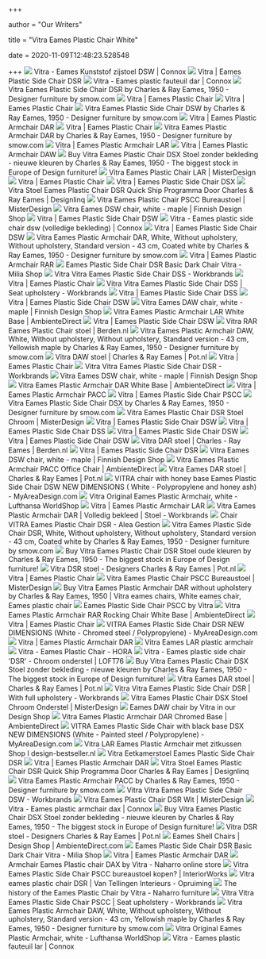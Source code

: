 +++
        
author = "Our Writers"
        
title = "Vitra Eames Plastic Chair White"
        
date = 2020-11-09T12:48:23.528548
        
+++
[ ![](https://cdn.connox.nl/m/100030/128927/media/Vitra/Plastic-Side-Chair/DSW/DSW-Weiss-Freisteller.jpg)](https://cdn.connox.nl/m/100030/128927/media/Vitra/Plastic-Side-Chair/DSW/DSW-Weiss-Freisteller.jpg) Vitra - Eames Kunststof zijstoel DSW | Connox
[ ![](https://static.vitra.com/media/asset/3179261/storage/v_fullbleed_1440x/44712679.jpg)](https://static.vitra.com/media/asset/3179261/storage/v_fullbleed_1440x/44712679.jpg) Vitra | Eames Plastic Side Chair DSR
[ ![](https://cdn.connox.nl/m/100030/128912/media/Vitra/Plastic-Armchair/DAR/Eames-Plastic-Armchair-DAR-verchromt-weiss.jpg)](https://cdn.connox.nl/m/100030/128912/media/Vitra/Plastic-Armchair/DAR/Eames-Plastic-Armchair-DAR-verchromt-weiss.jpg) Vitra - Eames plastic fauteuil dar | Connox
[ ![](https://www.smow.com/pics/vt-034-000/a/vitra-eames-dsr-04-c_zoom.jpg)](https://www.smow.com/pics/vt-034-000/a/vitra-eames-dsr-04-c_zoom.jpg) Vitra Eames Plastic Side Chair DSR by Charles & Ray Eames, 1950 - Designer  furniture by smow.com
[ ![](https://static.vitra.com/media/asset/2806747/storage/v_fullbleed_1440x/39752608.jpg)](https://static.vitra.com/media/asset/2806747/storage/v_fullbleed_1440x/39752608.jpg) Vitra | Eames Plastic Chair
[ ![](https://static.vitra.com/media/asset/2806787/storage/v_fullbleed_1440x/39710616.jpg)](https://static.vitra.com/media/asset/2806787/storage/v_fullbleed_1440x/39710616.jpg) Vitra | Eames Plastic Chair
[ ![](https://www.smow.com/pics/vt-035-000/a/vitra-eames-dsw-04-wy_zoom.jpg)](https://www.smow.com/pics/vt-035-000/a/vitra-eames-dsw-04-wy_zoom.jpg) Vitra Eames Plastic Side Chair DSW by Charles & Ray Eames, 1950 - Designer  furniture by smow.com
[ ![](https://static.vitra.com/media/asset/3185681/storage/v_fullbleed_1440x/44926283.jpg)](https://static.vitra.com/media/asset/3185681/storage/v_fullbleed_1440x/44926283.jpg) Vitra | Eames Plastic Armchair DAR
[ ![](https://static.vitra.com/media/asset/2806792/storage/v_fullbleed_1440x/39710632.jpg)](https://static.vitra.com/media/asset/2806792/storage/v_fullbleed_1440x/39710632.jpg) Vitra | Eames Plastic Chair
[ ![](https://www.smow.com/pics/vt-040-000/a/vitra-eames-dar-04-c_zoom.jpg)](https://www.smow.com/pics/vt-040-000/a/vitra-eames-dar-04-c_zoom.jpg) Vitra Eames Plastic Armchair DAR by Charles & Ray Eames, 1950 - Designer  furniture by smow.com
[ ![](https://static.vitra.com/media/asset/3179063/storage/v_fullbleed_1440x/44712281.jpg)](https://static.vitra.com/media/asset/3179063/storage/v_fullbleed_1440x/44712281.jpg) Vitra | Eames Plastic Armchair LAR
[ ![](https://static.vitra.com/media/asset/2808278/storage/v_fullbleed_1440x/40763730.jpg)](https://static.vitra.com/media/asset/2808278/storage/v_fullbleed_1440x/40763730.jpg) Vitra | Eames Plastic Armchair DAW
[ ![](https://www.designcollectors.com/12599-large_default/eames-dsx-without-upholstery-original-new-height.jpg)](https://www.designcollectors.com/12599-large_default/eames-dsx-without-upholstery-original-new-height.jpg) Buy Vitra Eames Plastic Chair DSX Stoel zonder bekleding - nieuwe kleuren  by Charles & Ray Eames, 1950 - The biggest stock in Europe of Design  furniture!
[ ![](https://www.misterdesign.nl/media/catalog/product/cache/1/image/565x/602f0fa2c1f0d1ba5e241f914e856ff9/v/i/vitra-eames-plastic-chair-lar-wit-2.jpg)](https://www.misterdesign.nl/media/catalog/product/cache/1/image/565x/602f0fa2c1f0d1ba5e241f914e856ff9/v/i/vitra-eames-plastic-chair-lar-wit-2.jpg) Vitra Eames Plastic Chair LAR | MisterDesign
[ ![](https://static.vitra.com/media/asset/2806872/storage/v_fullbleed_1440x/39710680.jpg)](https://static.vitra.com/media/asset/2806872/storage/v_fullbleed_1440x/39710680.jpg) Vitra | Eames Plastic Chair
[ ![](https://static.vitra.com/media/asset/2808313/storage/v_fullbleed_1440x/40764547.jpg)](https://static.vitra.com/media/asset/2808313/storage/v_fullbleed_1440x/40764547.jpg) Vitra | Eames Plastic Side Chair DSX
[ ![](https://designlinq.nl/assets/images/products/byBrand/vitra/vitra-stoel-eames-plastic-chair-dsr-quick-ship-programma-door-charles-ray-eames.jpg)](https://designlinq.nl/assets/images/products/byBrand/vitra/vitra-stoel-eames-plastic-chair-dsr-quick-ship-programma-door-charles-ray-eames.jpg) Vitra Stoel Eames Plastic Chair DSR Quick Ship Programma Door Charles & Ray  Eames | Designlinq
[ ![](https://www.misterdesign.nl/media/catalog/product/cache/1/image/565x/602f0fa2c1f0d1ba5e241f914e856ff9/e/a/eames-plastic-chair-pscc-granitegrey-chrome-1.jpg)](https://www.misterdesign.nl/media/catalog/product/cache/1/image/565x/602f0fa2c1f0d1ba5e241f914e856ff9/e/a/eames-plastic-chair-pscc-granitegrey-chrome-1.jpg) Vitra Eames Plastic Chair PSCC Bureaustoel | MisterDesign
[ ![](https://media.fds.fi/product_image/800/44Vitra_iso.jpg)](https://media.fds.fi/product_image/800/44Vitra_iso.jpg) Vitra Eames DSW chair, white - maple | Finnish Design Shop
[ ![](https://static.vitra.com/media/asset/2808310/storage/v_fullbleed_1440x/40764446.jpg)](https://static.vitra.com/media/asset/2808310/storage/v_fullbleed_1440x/40764446.jpg) Vitra | Eames Plastic Side Chair DSW
[ ![](https://cdn.connox.nl/m/100030/245608/media/Vitra/Eames-Plastic-side-chair/DSW-Vollposter/Vitra-Eames-Plastic-Side-Chair-DSW-Ahorn-schwarz-basic-dark-Vollpolster-Checker-frei.jpg)](https://cdn.connox.nl/m/100030/245608/media/Vitra/Eames-Plastic-side-chair/DSW-Vollposter/Vitra-Eames-Plastic-Side-Chair-DSW-Ahorn-schwarz-basic-dark-Vollpolster-Checker-frei.jpg) Vitra - Eames plastic side chair dsw (volledige bekleding) | Connox
[ ![](https://d3vmktulshtd50.cloudfront.net/cl/VIT_CDWNB8/furnitureServerScreenshotAPI/883G67R8AGEFU1UD.png)](https://d3vmktulshtd50.cloudfront.net/cl/VIT_CDWNB8/furnitureServerScreenshotAPI/883G67R8AGEFU1UD.png) Vitra | Eames Plastic Side Chair DSW
[ ![](https://www.smow.com/pics/vt-040-000/a/vitra-eames-dar-04-w.jpg)](https://www.smow.com/pics/vt-040-000/a/vitra-eames-dar-04-w.jpg) Vitra Eames Plastic Armchair DAR, White, Without upholstery, Without  upholstery, Standard version - 43 cm, Coated white by Charles & Ray Eames,  1950 - Designer furniture by smow.com
[ ![](https://static.vitra.com/media/asset/2808329/storage/v_fullbleed_1440x/40844666.jpg)](https://static.vitra.com/media/asset/2808329/storage/v_fullbleed_1440x/40844666.jpg) Vitra | Eames Plastic Armchair RAR
[ ![](https://www.miliashop.com/22851-thickbox_default/eames-plastic-side-chair-dsr-basic-dark-chair-vitra.jpg)](https://www.miliashop.com/22851-thickbox_default/eames-plastic-side-chair-dsr-basic-dark-chair-vitra.jpg) Eames Plastic Side Chair DSR Basic Dark Chair Vitra - Milia Shop
[ ![](https://cdn.webshopapp.com/shops/37302/files/150489512/720x720x3/vitra-eames-plastic-side-chair-dss.jpg)](https://cdn.webshopapp.com/shops/37302/files/150489512/720x720x3/vitra-eames-plastic-side-chair-dss.jpg) Vitra Vitra Eames Plastic Side Chair DSS - Workbrands
[ ![](https://d3vmktulshtd50.cloudfront.net/cl/VIT_CDWNB8/furnitureServerScreenshotAPI/QGX889PK0KJEES95.png)](https://d3vmktulshtd50.cloudfront.net/cl/VIT_CDWNB8/furnitureServerScreenshotAPI/QGX889PK0KJEES95.png) Vitra | Eames Plastic Chair
[ ![](https://cdn.webshopapp.com/shops/37302/files/150766676/vitra-vitra-eames-plastic-side-chair-dss-seat-upho.jpg)](https://cdn.webshopapp.com/shops/37302/files/150766676/vitra-vitra-eames-plastic-side-chair-dss-seat-upho.jpg) Vitra Vitra Eames Plastic Side Chair DSS | Seat upholstery - Workbrands
[ ![](https://static.vitra.com/media/asset/2808545/storage/v_fullbleed_1440x/40810712.jpg)](https://static.vitra.com/media/asset/2808545/storage/v_fullbleed_1440x/40810712.jpg) Vitra | Eames Plastic Side Chair DSS
[ ![](https://static.vitra.com/media/asset/2471896/storage/v_parallax_1920x1080/36723260.jpg)](https://static.vitra.com/media/asset/2471896/storage/v_parallax_1920x1080/36723260.jpg) Vitra | Eames Plastic Side Chair DSW
[ ![](https://media.fds.fi/product_image/800/226_Vitra_iso.jpg)](https://media.fds.fi/product_image/800/226_Vitra_iso.jpg) Vitra Eames DAW chair, white - maple | Finnish Design Shop
[ ![](https://cdn.ambientedirect.com/chameleon/mediapool/thumbs/8/40/Vitra_Eames-Plastic-Armchair-LAR-Gestell-weiss_1700x1700-ID1990166-922cc379a4d829b28e84d5e50872521a.jpg)](https://cdn.ambientedirect.com/chameleon/mediapool/thumbs/8/40/Vitra_Eames-Plastic-Armchair-LAR-Gestell-weiss_1700x1700-ID1990166-922cc379a4d829b28e84d5e50872521a.jpg) Vitra Eames Plastic Armchair LAR White Base | AmbienteDirect
[ ![](https://static.vitra.com/media/asset/2870025/storage/v_parallax_1920x1080/40459474.jpg)](https://static.vitra.com/media/asset/2870025/storage/v_parallax_1920x1080/40459474.jpg) Vitra | Eames Plastic Side Chair DSW
[ ![](https://www.berden.nl/media/catalog/product/cache/1/thumbnail/9df78eab33525d08d6e5fb8d27136e95/p/r/pro_272260_img_577660.jpeg)](https://www.berden.nl/media/catalog/product/cache/1/thumbnail/9df78eab33525d08d6e5fb8d27136e95/p/r/pro_272260_img_577660.jpeg) Vitra RAR Eames Plastic Chair stoel | Berden.nl
[ ![](https://www.smow.com/pics/vt-042-000/a/vitra-eames-daw-04-wy.jpg)](https://www.smow.com/pics/vt-042-000/a/vitra-eames-daw-04-wy.jpg) Vitra Eames Plastic Armchair DAW, White, Without upholstery, Without  upholstery, Standard version - 43 cm, Yellowish maple by Charles & Ray Eames,  1950 - Designer furniture by smow.com
[ ![](https://www.pot.nl/media/catalog/product/cache/1/thumbnail/9df78eab33525d08d6e5fb8d27136e95/p/r/pro_272240_img_417543.jpeg)](https://www.pot.nl/media/catalog/product/cache/1/thumbnail/9df78eab33525d08d6e5fb8d27136e95/p/r/pro_272240_img_417543.jpeg) Vitra DAW stoel | Charles & Ray Eames | Pot.nl
[ ![](https://static.vitra.com/media/asset/2806865/storage/v_fullbleed_1440x/39710657.jpg)](https://static.vitra.com/media/asset/2806865/storage/v_fullbleed_1440x/39710657.jpg) Vitra | Eames Plastic Chair
[ ![](https://cdn.webshopapp.com/shops/37302/files/295357929/720x720x3/vitra-eames-plastic-side-chair-dsr.jpg)](https://cdn.webshopapp.com/shops/37302/files/295357929/720x720x3/vitra-eames-plastic-side-chair-dsr.jpg) Vitra Vitra Eames Plastic Side Chair DSR - Workbrands
[ ![](https://media.fds.fi/decor_image/800/Eames-Plastic-Chairs-DSW-DAW-Wood-Table_465699_master.jpg)](https://media.fds.fi/decor_image/800/Eames-Plastic-Chairs-DSW-DAW-Wood-Table_465699_master.jpg) Vitra Eames DSW chair, white - maple | Finnish Design Shop
[ ![](https://cdn.ambientedirect.com/chameleon/mediapool/thumbs/a/9e/Vitra_Eames-Plastic-Armchair-DAR-Gestell-weiss_498x498-ID1986842-43e4ff5a4bfb70190afccea014176b6a.jpg)](https://cdn.ambientedirect.com/chameleon/mediapool/thumbs/a/9e/Vitra_Eames-Plastic-Armchair-DAR-Gestell-weiss_498x498-ID1986842-43e4ff5a4bfb70190afccea014176b6a.jpg) Vitra Eames Plastic Armchair DAR White Base | AmbienteDirect
[ ![](https://static.vitra.com/media/asset/2808326/storage/v_fullbleed_1440x/40763869.jpg)](https://static.vitra.com/media/asset/2808326/storage/v_fullbleed_1440x/40763869.jpg) Vitra | Eames Plastic Armchair PACC
[ ![](https://static.vitra.com/media/asset/2808317/storage/v_fullbleed_1440x/40844512.jpg)](https://static.vitra.com/media/asset/2808317/storage/v_fullbleed_1440x/40844512.jpg) Vitra | Eames Plastic Side Chair PSCC
[ ![](https://www.smow.com/pics/vt-033-000/a/vitra-eames-dsx-04-c_zoom.jpg)](https://www.smow.com/pics/vt-033-000/a/vitra-eames-dsx-04-c_zoom.jpg) Vitra Eames Plastic Side Chair DSX by Charles & Ray Eames, 1950 - Designer  furniture by smow.com
[ ![](https://www.misterdesign.nl/media/catalog/product/cache/1/image/565x/602f0fa2c1f0d1ba5e241f914e856ff9/e/a/eames-plastic-side-chair-dsr-chroom-onderstel-white-1.jpg)](https://www.misterdesign.nl/media/catalog/product/cache/1/image/565x/602f0fa2c1f0d1ba5e241f914e856ff9/e/a/eames-plastic-side-chair-dsr-chroom-onderstel-white-1.jpg) Vitra Eames Plastic Chair DSR Stoel Chroom | MisterDesign
[ ![](https://static.vitra.com/media/asset/2872356/storage/v_parallax_1920x1080/40479232.jpg)](https://static.vitra.com/media/asset/2872356/storage/v_parallax_1920x1080/40479232.jpg) Vitra | Eames Plastic Side Chair DSW
[ ![](https://static.vitra.com/media/asset/2808548/storage/v_smallbleed_600x/39751948.jpg)](https://static.vitra.com/media/asset/2808548/storage/v_smallbleed_600x/39751948.jpg) Vitra | Eames Plastic Side Chair DSS
[ ![](https://static.vitra.com/media/asset/2870024/storage/v_parallax_1920x1080/40459881.jpg)](https://static.vitra.com/media/asset/2870024/storage/v_parallax_1920x1080/40459881.jpg) Vitra | Eames Plastic Side Chair DSW
[ ![](https://static.vitra.com/media/asset/1384048/storage/v_parallax_1920x1080/29883534.jpg)](https://static.vitra.com/media/asset/1384048/storage/v_parallax_1920x1080/29883534.jpg) Vitra | Eames Plastic Side Chair DSW
[ ![](https://www.berden.nl/media/catalog/product/cache/1/thumbnail/9df78eab33525d08d6e5fb8d27136e95/p/r/pro_272219_img_816382.jpeg)](https://www.berden.nl/media/catalog/product/cache/1/thumbnail/9df78eab33525d08d6e5fb8d27136e95/p/r/pro_272219_img_816382.jpeg) Vitra DAR stoel | Charles - Ray Eames | Berden.nl
[ ![](https://static.vitra.com/media/asset/2811103/storage/v_parallax_1920x1080/40476744.jpg)](https://static.vitra.com/media/asset/2811103/storage/v_parallax_1920x1080/40476744.jpg) Vitra | Eames Plastic Side Chair DSR
[ ![](https://media.fds.fi/decor_image/800/AD_Plate-Dining-Table-Eames-Plastic-Chair-DSW-Resting-Cat_2399598_master.jpg)](https://media.fds.fi/decor_image/800/AD_Plate-Dining-Table-Eames-Plastic-Chair-DSW-Resting-Cat_2399598_master.jpg) Vitra Eames DSW chair, white - maple | Finnish Design Shop
[ ![](https://cdn.ambientedirect.com/chameleon/mediapool/thumbs/3/1d/Vitra_Eames-Plastic-Armchair-PACC-Buerostuhl_498x498-ID1972161-68adbe072500261b2ab8b19950258ac7.jpg)](https://cdn.ambientedirect.com/chameleon/mediapool/thumbs/3/1d/Vitra_Eames-Plastic-Armchair-PACC-Buerostuhl_498x498-ID1972161-68adbe072500261b2ab8b19950258ac7.jpg) Vitra Eames Plastic Armchair PACC Office Chair | AmbienteDirect
[ ![](https://www.pot.nl/media/catalog/product/cache/1/thumbnail/9df78eab33525d08d6e5fb8d27136e95/p/r/pro_272219_img_1026071.jpeg)](https://www.pot.nl/media/catalog/product/cache/1/thumbnail/9df78eab33525d08d6e5fb8d27136e95/p/r/pro_272219_img_1026071.jpeg) Vitra Eames DAR stoel | Charles & Ray Eames | Pot.nl
[ ![](https://www.myareadesign.com/files/ifasano_Files/Foto/388108.JPG)](https://www.myareadesign.com/files/ifasano_Files/Foto/388108.JPG) VITRA chair with honey base Eames Plastic Side Chair DSW NEW DIMENSIONS ( White - Polypropylene and honey ash) - MyAreaDesign.com
[ ![](https://www.worldshop.eu/medias/sys_master/genmedia_PIC1748562_RL_02_w1500_h1500_c217224230255.jpg?1601273714821)](https://www.worldshop.eu/medias/sys_master/genmedia_PIC1748562_RL_02_w1500_h1500_c217224230255.jpg?1601273714821) Vitra Original Eames Plastic Armchair, white - Lufthansa WorldShop
[ ![](https://www.vitra.com/en-gr/_storage/asset/3063546/storage/v_parallax_1920x1080/43095337.jpg)](https://www.vitra.com/en-gr/_storage/asset/3063546/storage/v_parallax_1920x1080/43095337.jpg) Vitra | Eames Plastic Armchair LAR
[ ![](https://cdn.webshopapp.com/shops/37302/files/150459479/720x720x3/vitra-eames-plastic-armchair-dar-volledig-bekleed.jpg)](https://cdn.webshopapp.com/shops/37302/files/150459479/720x720x3/vitra-eames-plastic-armchair-dar-volledig-bekleed.jpg) Vitra Eames Plastic Armchair DAR | Volledig bekleed | Stoel - Workbrands
[ ![](http://www.aleagestion.es/WebRoot/StoreES3/Shops/ec7850/561B/D58E/4A18/63B7/DD5D/52DF/D022/797B/001._VITRA_EAMES_PLASTIC_3.jpg.jpg)](http://www.aleagestion.es/WebRoot/StoreES3/Shops/ec7850/561B/D58E/4A18/63B7/DD5D/52DF/D022/797B/001._VITRA_EAMES_PLASTIC_3.jpg.jpg) Chair VITRA Eames Plastic Chair DSR - Alea Gestion
[ ![](https://www.smow.com/pics/vt-034-000/a/vitra-eames-dsr-04-w.jpg)](https://www.smow.com/pics/vt-034-000/a/vitra-eames-dsr-04-w.jpg) Vitra Eames Plastic Side Chair DSR, White, Without upholstery, Without  upholstery, Standard version - 43 cm, Coated white by Charles & Ray Eames,  1950 - Designer furniture by smow.com
[ ![](https://www.designcollectors.com/25-large_default/eames-dsr-without-upholstery-original-new-height.jpg)](https://www.designcollectors.com/25-large_default/eames-dsr-without-upholstery-original-new-height.jpg) Buy Vitra Eames Plastic Chair DSR Stoel oude kleuren by Charles & Ray Eames,  1950 - The biggest stock in Europe of Design furniture!
[ ![](https://www.pot.nl/media/catalog/product/cache/1/thumbnail/9df78eab33525d08d6e5fb8d27136e95/p/r/pro_272243_img_810033.jpeg)](https://www.pot.nl/media/catalog/product/cache/1/thumbnail/9df78eab33525d08d6e5fb8d27136e95/p/r/pro_272243_img_810033.jpeg) Vitra DSR stoel - Designers Charles & Ray Eames | Pot.nl
[ ![](https://d3vmktulshtd50.cloudfront.net/cl/VIT_CDWNB8/furnitureServerScreenshotAPI/53KA6KDMZH0QP57N.png)](https://d3vmktulshtd50.cloudfront.net/cl/VIT_CDWNB8/furnitureServerScreenshotAPI/53KA6KDMZH0QP57N.png) Vitra | Eames Plastic Chair
[ ![](https://www.misterdesign.nl/media/catalog/product/cache/1/image/565x/602f0fa2c1f0d1ba5e241f914e856ff9/e/a/eames-plastic-chair-pscc-white-chrome-1.jpg)](https://www.misterdesign.nl/media/catalog/product/cache/1/image/565x/602f0fa2c1f0d1ba5e241f914e856ff9/e/a/eames-plastic-chair-pscc-white-chrome-1.jpg) Vitra Eames Plastic Chair PSCC Bureaustoel | MisterDesign
[ ![](https://i.pinimg.com/originals/c6/86/95/c686958d97f6cf8ec7fbafeacc9d10db.jpg)](https://i.pinimg.com/originals/c6/86/95/c686958d97f6cf8ec7fbafeacc9d10db.jpg) Buy Vitra Eames Plastic Armchair DAR without upholstery by Charles & Ray  Eames, 1950 | Vitra eames chairs, White eames chair, Eames plastic chair
[ ![](https://cdn.connox.com/m/100030/143077/media/Vitra/Plastic-Side-Chair/PSCC/PSCC-weiss-frei.jpg)](https://cdn.connox.com/m/100030/143077/media/Vitra/Plastic-Side-Chair/PSCC/PSCC-weiss-frei.jpg) Eames Plastic Side Chair PSCC by Vitra
[ ![](https://cdn.ambientedirect.com/chameleon/mediapool/thumbs/f/5a/Vitra_Eames-Plastic-Armchair-RAR-Schaukelstuhl-weiss_498x498-ID1987079-3c8959ce00114cf9272add71d03916c6.jpg)](https://cdn.ambientedirect.com/chameleon/mediapool/thumbs/f/5a/Vitra_Eames-Plastic-Armchair-RAR-Schaukelstuhl-weiss_498x498-ID1987079-3c8959ce00114cf9272add71d03916c6.jpg) Vitra Eames Plastic Armchair RAR Rocking Chair White Base | AmbienteDirect
[ ![](https://d3vmktulshtd50.cloudfront.net/cl/VIT_CDWNB8/furnitureServerScreenshotAPI/I0ULHDKGMA8ITPMN.png)](https://d3vmktulshtd50.cloudfront.net/cl/VIT_CDWNB8/furnitureServerScreenshotAPI/I0ULHDKGMA8ITPMN.png) Vitra | Eames Plastic Chair
[ ![](https://www.myareadesign.com/files/ifasano_Files/Foto/388240.JPG)](https://www.myareadesign.com/files/ifasano_Files/Foto/388240.JPG) VITRA Eames Plastic Side Chair DSR NEW DIMENSIONS (White - Chromed steel /  Polypropylene) - MyAreaDesign.com
[ ![](https://static.vitra.com/media/asset/2810852/storage/v_parallax_1920x1080/39735775.jpg)](https://static.vitra.com/media/asset/2810852/storage/v_parallax_1920x1080/39735775.jpg) Vitra | Eames Plastic Armchair DAR
[ ![](https://www.prooffice.de/shop/images/vitra/vitra-lar.jpg)](https://www.prooffice.de/shop/images/vitra/vitra-lar.jpg) Vitra Eames LAR plastic armchair
[ ![](https://www.horabarneveld.com/uploads/products/overview/500x500/eames-plastic-side-chair-dsr.jpeg)](https://www.horabarneveld.com/uploads/products/overview/500x500/eames-plastic-side-chair-dsr.jpeg) Vitra - Eames Plastic Chair - HORA
[ ![](https://www.loft76.nl/public/data/image/article/6108/10017/large/vitra-eames-plastic-side-chair-dsr-chroom-onderstel.jpg)](https://www.loft76.nl/public/data/image/article/6108/10017/large/vitra-eames-plastic-side-chair-dsr-chroom-onderstel.jpg) Vitra - Eames plastic side chair 'DSR' - Chroom onderstel | LOFT76
[ ![](https://www.designcollectors.com/12627-large_default/eames-dsx-without-upholstery-original-new-height.jpg)](https://www.designcollectors.com/12627-large_default/eames-dsx-without-upholstery-original-new-height.jpg) Buy Vitra Eames Plastic Chair DSX Stoel zonder bekleding - nieuwe kleuren  by Charles & Ray Eames, 1950 - The biggest stock in Europe of Design  furniture!
[ ![](https://www.pot.nl/media/catalog/product/cache/1/thumbnail/9df78eab33525d08d6e5fb8d27136e95/p/r/pro_272219_img_816383.jpeg)](https://www.pot.nl/media/catalog/product/cache/1/thumbnail/9df78eab33525d08d6e5fb8d27136e95/p/r/pro_272219_img_816383.jpeg) Vitra Eames DAR stoel | Charles & Ray Eames | Pot.nl
[ ![](https://cdn.webshopapp.com/shops/37302/files/150477419/vitra-vitra-eames-plastic-side-chair-dsr-with-full.jpg)](https://cdn.webshopapp.com/shops/37302/files/150477419/vitra-vitra-eames-plastic-side-chair-dsr-with-full.jpg) Vitra Vitra Eames Plastic Side Chair DSR | With full upholstery - Workbrands
[ ![](https://www.misterdesign.nl/media/catalog/product/cache/1/image/565x/602f0fa2c1f0d1ba5e241f914e856ff9/e/a/eames-plastic-side-chair-dsx-chroom-onderstel-white-1_2.jpg)](https://www.misterdesign.nl/media/catalog/product/cache/1/image/565x/602f0fa2c1f0d1ba5e241f914e856ff9/e/a/eames-plastic-side-chair-dsx-chroom-onderstel-white-1_2.jpg) Vitra Eames Plastic Chair DSX Stoel Chroom Onderstel | MisterDesign
[ ![](https://cdn.connox.com/m/100030/128923/media/Vitra/Eames-Plastic-Armchair/DAW/Eames-Plastic-Armchair-DAW-Ahorn-gelblich-weiss.jpg)](https://cdn.connox.com/m/100030/128923/media/Vitra/Eames-Plastic-Armchair/DAW/Eames-Plastic-Armchair-DAW-Ahorn-gelblich-weiss.jpg) Eames DAW chair by Vitra in our Design Shop
[ ![](https://cdn.ambientedirect.com/chameleon/mediapool/thumbs/c/5e/Vitra_Eames-Plastic-Armchair-DAR-Gestell-verchomt_498x498-ID1958766-2eef3c1f0a61e31a0cb384bc76b9b0b9.jpg)](https://cdn.ambientedirect.com/chameleon/mediapool/thumbs/c/5e/Vitra_Eames-Plastic-Armchair-DAR-Gestell-verchomt_498x498-ID1958766-2eef3c1f0a61e31a0cb384bc76b9b0b9.jpg) Vitra Eames Plastic Armchair DAR Chromed Base | AmbienteDirect
[ ![](https://www.myareadesign.com/files/ifasano_Files/Foto/388500.JPG)](https://www.myareadesign.com/files/ifasano_Files/Foto/388500.JPG) VITRA Eames Plastic Side Chair with black base DSX NEW DIMENSIONS (White -  Painted steel / Polypropylene) - MyAreaDesign.com
[ ![](https://dbs-product.imgix.net/2/5/2571118_eames_plastic_armchair_lar_preview.jpg?w=630&h=370&fit=fill&fill=solid&fill-color=ffffff&auto=format%2Ccompress)](https://dbs-product.imgix.net/2/5/2571118_eames_plastic_armchair_lar_preview.jpg?w=630&h=370&fit=fill&fill=solid&fill-color=ffffff&auto=format%2Ccompress) Vitra LAR Eames Plastic Armchair met zitkussen Shop I design-bestseller.nl
[ ![](https://www.homecenter.nl/media/catalog/product/cache/d88d2c0ab3df4358f4df4da94e8f3468/1/0/10_84354.jpg)](https://www.homecenter.nl/media/catalog/product/cache/d88d2c0ab3df4358f4df4da94e8f3468/1/0/10_84354.jpg) Vitra Eetkamerstoel Eames Plastic Side Chair DSR
[ ![](https://static.vitra.com/media/asset/3449501/storage/v_parallax_1920x1080/47593410.jpg)](https://static.vitra.com/media/asset/3449501/storage/v_parallax_1920x1080/47593410.jpg) Vitra | Eames Plastic Armchair DAR
[ ![](https://designlinq.nl/assets/images/products/byBrand/vitra/vitra-stoel-eames-plastic-chair-dsr-quick-ship-programma-door-charles-ray-eames_3.jpg)](https://designlinq.nl/assets/images/products/byBrand/vitra/vitra-stoel-eames-plastic-chair-dsr-quick-ship-programma-door-charles-ray-eames_3.jpg) Vitra Stoel Eames Plastic Chair DSR Quick Ship Programma Door Charles & Ray  Eames | Designlinq
[ ![](https://www.smow.com/pics/vt-043-000/a/vitra-eames-pacc-04.jpg)](https://www.smow.com/pics/vt-043-000/a/vitra-eames-pacc-04.jpg) Vitra Eames Plastic Armchair PACC by Charles & Ray Eames, 1950 - Designer  furniture by smow.com
[ ![](https://cdn.webshopapp.com/shops/37302/files/295936737/720x720x3/vitra-eames-plastic-side-chair-dsw.jpg)](https://cdn.webshopapp.com/shops/37302/files/295936737/720x720x3/vitra-eames-plastic-side-chair-dsw.jpg) Vitra Vitra Eames Plastic Side Chair DSW - Workbrands
[ ![](https://www.misterdesign.nl/media/catalog/product/cache/1/image/565x/602f0fa2c1f0d1ba5e241f914e856ff9/e/a/eames-plastic-chair-dsr-wit-onderstel-wit_1.jpg)](https://www.misterdesign.nl/media/catalog/product/cache/1/image/565x/602f0fa2c1f0d1ba5e241f914e856ff9/e/a/eames-plastic-chair-dsr-wit-onderstel-wit_1.jpg) Vitra Eames Plastic Chair DSR Wit | MisterDesign
[ ![](https://cdn.connox.com/m/100030/119947/media/Vitra/Eames-Plastic-Armchair/DAX/Vitra-Eames-Armchair-DAX-weiss-original-freisteller.jpg)](https://cdn.connox.com/m/100030/119947/media/Vitra/Eames-Plastic-Armchair/DAX/Vitra-Eames-Armchair-DAX-weiss-original-freisteller.jpg) Vitra - Eames plastic armchair dax | Connox
[ ![](https://www.designcollectors.com/12600-large_default/eames-dsx-without-upholstery-original-new-height.jpg)](https://www.designcollectors.com/12600-large_default/eames-dsx-without-upholstery-original-new-height.jpg) Buy Vitra Eames Plastic Chair DSX Stoel zonder bekleding - nieuwe kleuren  by Charles & Ray Eames, 1950 - The biggest stock in Europe of Design  furniture!
[ ![](https://www.pot.nl/media/catalog/product/cache/1/thumbnail/9df78eab33525d08d6e5fb8d27136e95/p/r/pro_272243_img_810034.jpeg)](https://www.pot.nl/media/catalog/product/cache/1/thumbnail/9df78eab33525d08d6e5fb8d27136e95/p/r/pro_272243_img_810034.jpeg) Vitra DSR stoel - Designers Charles & Ray Eames | Pot.nl
[ ![](https://cdn.ambientedirect.com/chameleon/mediapool/thumbs/f/3e/Vitra_Eames-Plastic-Side-Chair-DSR-Gestell-weiss_180x180-ID1986893-fcc0a1e215dda96732ffddc6a1711bc8.jpg)](https://cdn.ambientedirect.com/chameleon/mediapool/thumbs/f/3e/Vitra_Eames-Plastic-Side-Chair-DSR-Gestell-weiss_180x180-ID1986893-fcc0a1e215dda96732ffddc6a1711bc8.jpg) Eames Shell Chairs | Design Shop | AmbienteDirect.com
[ ![](https://www.miliashop.com/22849-large_default/eames-plastic-side-chair-dsr-basic-dark-chair-vitra.jpg)](https://www.miliashop.com/22849-large_default/eames-plastic-side-chair-dsr-basic-dark-chair-vitra.jpg) Eames Plastic Side Chair DSR Basic Dark Chair Vitra - Milia Shop
[ ![](https://static.vitra.com/media/asset/3809919/storage/v_parallax_1920x1080/49708055.jpg)](https://static.vitra.com/media/asset/3809919/storage/v_parallax_1920x1080/49708055.jpg) Vitra | Eames Plastic Armchair DAR
[ ![](https://www.naharro.com/wp-content/uploads/2019/04/Sillon_Eames_Plastic_Chair_DAX_Blanco_Cromado_Vitra.jpg)](https://www.naharro.com/wp-content/uploads/2019/04/Sillon_Eames_Plastic_Chair_DAX_Blanco_Cromado_Vitra.jpg) Armchair Eames Plastic chair DAX by Vitra - Naharro online store
[ ![](https://www.interiorworks.nl/media/catalog/product/v/i/vitra_eames_plastic_side_chair_pscc_bureaustoel.png)](https://www.interiorworks.nl/media/catalog/product/v/i/vitra_eames_plastic_side_chair_pscc_bureaustoel.png) Vitra Eames Plastic Side Chair PSCC bureaustoel kopen? | InteriorWorks
[ ![](https://vantellingen.nl/opruiming/media/eames_plastic_.jpg)](https://vantellingen.nl/opruiming/media/eames_plastic_.jpg) Vitra eames plastic chair DSR | Van Tellingen Interieurs - Opruiming
[ ![](https://www.naharro.com/wp-content/uploads/2018/09/Eames_Plastic_Group_7-768x573.jpg)](https://www.naharro.com/wp-content/uploads/2018/09/Eames_Plastic_Group_7-768x573.jpg) The history of the Eames Plastic Chair by Vitra - Naharro furniture
[ ![](https://cdn.webshopapp.com/shops/37302/files/150761342/720x720x3/vitra-eames-plastic-side-chair-pscc-seat-upholster.jpg)](https://cdn.webshopapp.com/shops/37302/files/150761342/720x720x3/vitra-eames-plastic-side-chair-pscc-seat-upholster.jpg) Vitra Vitra Eames Plastic Side Chair PSCC | Seat upholstery - Workbrands
[ ![](https://www.smow.com/pics/vt-042-000/a/vitra-eames-daw-04-wy_zoom.jpg)](https://www.smow.com/pics/vt-042-000/a/vitra-eames-daw-04-wy_zoom.jpg) Vitra Eames Plastic Armchair DAW, White, Without upholstery, Without  upholstery, Standard version - 43 cm, Yellowish maple by Charles & Ray Eames,  1950 - Designer furniture by smow.com
[ ![](https://www.worldshop.eu/medias/sys_master/h84/h10/8913226301470.png)](https://www.worldshop.eu/medias/sys_master/h84/h10/8913226301470.png) Vitra Original Eames Plastic Armchair, white - Lufthansa WorldShop
[ ![](https://cdn.connox.nl/m/100030/250035/media/Vitra/Eames-Plastic-Armchair/LAR/Vitra-Eames-Plastic-Armchair-LAR-basic-dark-tiefschwarz-ohne-kissen-frei.jpg)](https://cdn.connox.nl/m/100030/250035/media/Vitra/Eames-Plastic-Armchair/LAR/Vitra-Eames-Plastic-Armchair-LAR-basic-dark-tiefschwarz-ohne-kissen-frei.jpg) Vitra - Eames plastic fauteuil lar | Connox
